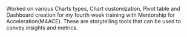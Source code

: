 Worked on various Charts types, Chart customization, Pivot table and Dashboard creation for my fourth week training with Mentorship for Acceleration(M4ACE). These are storytelling tools that can be used to convey insights and metrics.
